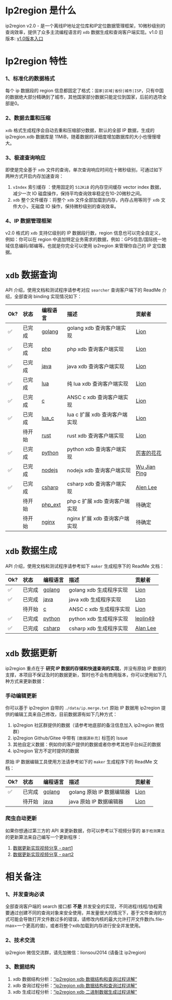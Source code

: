 # Ip2region 是什么

ip2region v2.0 - 是一个离线IP地址定位库和IP定位数据管理框架，10微秒级别的查询效率，提供了众多主流编程语言的 `xdb` 数据生成和查询客户端实现。v1.0 旧版本: [v1.0版本入口](v1.0)



# Ip2region 特性

### 1、标准化的数据格式

每个 ip 数据段的 region 信息都固定了格式：`国家|区域|省份|城市|ISP`，只有中国的数据绝大部分精确到了城市，其他国家部分数据只能定位到国家，后前的选项全部是0。


### 2、数据去重和压缩

`xdb` 格式生成程序会自动去重和压缩部分数据，默认的全部 IP 数据，生成的 ip2region.xdb 数据库是 11MiB，随着数据的详细度增加数据库的大小也慢慢增大。

### 3、极速查询响应

即使是完全基于 `xdb` 文件的查询，单次查询响应时间在十微秒级别，可通过如下两种方式开启内存加速查询：

1. `vIndex` 索引缓存 ：使用固定的 `512KiB` 的内存空间缓存 vector index 数据，减少一次 IO 磁盘操作，保持平均查询效率稳定在10-20微秒之间。
2. `xdb` 整个文件缓存：将整个 `xdb` 文件全部加载到内存，内存占用等同于 `xdb` 文件大小，无磁盘 IO 操作，保持微秒级别的查询效率。

### 4、IP 数据管理框架

v2.0 格式的 `xdb` 支持亿级别的 IP 数据段行数，region 信息也可以完全自定义，例如：你可以在 region 中追加特定业务需求的数据，例如：GPS信息/国际统一地域信息编码/邮编等。也就是你完全可以使用 ip2region 来管理你自己的 IP 定位数据。



# `xdb` 数据查询

API 介绍，使用文档和测试程序请参考对应 `searcher` 查询客户端下的 ReadMe 介绍，全部查询 binding 实现情况如下：

| Ok?                 | 状态 | 编程语言 | 描述                    | 贡献者                 |
|:-------------------|:-----| :--- |:----------------------|:--------------------|
| :white_check_mark: | 已完成  | [golang](binding/golang) | golang xdb 查询客户端实现    | [Lion](https://github.com/lionsoul2014) |
| :white_check_mark: | 已完成  | [php](binding/php) | php xdb 查询客户端实现       | [Lion](https://github.com/lionsoul2014) |
| :white_check_mark: | 已完成  | [java](binding/java) | java xdb 查询客户端实现      | [Lion](https://github.com/lionsoul2014) |
| :white_check_mark: | 已完成  | [lua](binding/lua) | 纯 lua xdb 查询客户端实现     | [Lion](https://github.com/lionsoul2014) |
| :white_check_mark: | 已完成  | [c](binding/c) | ANSC c xdb 查询客户端实现    | [Lion](https://github.com/lionsoul2014) |
| :white_check_mark: | 已完成  | [lua_c](binding/lua_c) | lua c 扩展 xdb 查询客户端实现  | [Lion](https://github.com/lionsoul2014) |
| &nbsp;&nbsp;&nbsp; | 待开始  | [rust](binding/rust) | rust xdb 查询客户端实现      | [Lion](https://github.com/lionsoul2014) |
| :white_check_mark: | 已完成  | [python](binding/python) | python xdb 查询客户端实现    | [厉害的花花](https://github.com/luckydog6132) |
| :white_check_mark: | 已完成  | [nodejs](binding/nodejs) | nodejs xdb 查询客户端实现    | [Wu Jian Ping](https://github.com/wujjpp) |
| :white_check_mark: | 已完成  | [csharp](binding/csharp) | csharp xdb 查询客户端实现   | [Alen Lee](https://github.com/malus2077) |
| &nbsp;&nbsp;&nbsp; | 待开始  | [php_ext](binding/php7_ext) | php c 扩展 xdb 查询客户端实现 | 待确定 |
| &nbsp;&nbsp;&nbsp; | 待开始  | [nginx](binding/nginx) | nginx 扩展 xdb 查询客户端实现  | 待确定 |



# `xdb` 数据生成

API 介绍，使用文档和测试程序请参考如下 `maker` 生成程序下的 ReadMe 文档：

| Ok?                | 状态 | 编程语言 | 描述 | 贡献者 |
|:-------------------|:-----| :--- | :--- | :--- |
| :white_check_mark: | 已完成  | [golang](maker/golang) | golang xdb 生成程序实现 | [Lion](https://github.com/lionsoul2014) |
| :white_check_mark: | 已完成  | [java](maker/java) | java xdb 生成程序实现 | [Lion](https://github.com/lionsoul2014) |
| &nbsp;&nbsp;&nbsp; | 待开始  | [c](maker/c) | ANSC c xdb 生成程序实现 | [Lion](https://github.com/lionsoul2014) |
| :white_check_mark: | 已完成  | [python](maker/python) | python xdb 生成程序实现 | [leolin49](https://github.com/leolin49) |
| :white_check_mark: | 已完成  | [csharp](maker/csharp) | csharp xdb 生成程序实现 | [Alan Lee](https://github.com/malus2077) |


# `xdb` 数据更新

ip2region 重点在于 <b>研究 IP 数据的存储和快速查询的实现</b>，并没有原始 IP 数据的支撑，本项目不保证及时的数据更新，暂时也不会有商用版本，你可以使用如下几种方式来更新数据：

### 手动编辑更新
你可以基于 ip2region 自带的 `./data/ip.merge.txt` 原始 IP 数据用 ip2region 提供的编辑工具来自己修改，目前数据源有如下几种方式：
1. ip2region 社区群提供的数据（请参考地底部的备注信息加入 ip2region 微信群）
2. ip2region Github/Gitee 中带有 `[数据源补充]` 标签的 Issue
3. 其他自定义数据：例如你的客户提供的数据或者你参考其他平台纠正的数据
4. ip2region 官方不定时提供的数据

原始 IP 数据编辑工具使用方法请参考如下的 `maker` 生成程序下的 ReadMe 文档：

| Ok?                | 状态  | 编程语言 | 描述                 | 贡献者 |
|:-------------------|:----| :--- |:-------------------| :--- |
| :white_check_mark: | 已完成 | [golang](maker/golang) | golang 原始 IP 数据编辑器 | [Lion](https://github.com/lionsoul2014) |
| &nbsp;&nbsp;&nbsp; | 待开始 | [java](maker/java) | java 原始 IP 数据编辑器   | [Lion](https://github.com/lionsoul2014) |


### 爬虫自动更新
如果你想通过第三方的 API 来更新数据，你可以参考以下视频分享的 `基于检测算法` 的更新算法来自己编写一个更新程序：
1. [数据更新实现视频分享 - part1](https://www.bilibili.com/video/BV1934y1E7Q5/)
2. [数据更新实现视频分享 - part2](https://www.bilibili.com/video/BV1pF411j7Aw/)


# 相关备注

### 1、并发查询必读
全部查询客户端的 search 接口都 <b>不是</b> 并发安全的实现，不同进程/线程/协程需要通过创建不同的查询对象来安全使用，并发量很大的情况下，基于文件查询的方式可能会导致打开文件数过多的错误，请修改内核的最大允许打开文件数(fs.file-max=一个更高的值)，或者将整个xdb加载到内存进行安全并发使用。

### 2、技术交流
ip2region 微信交流群，请先加微信：lionsoul2014 (请备注 ip2region)

### 3、数据结构
1. xdb 数据结构分析：[“ip2region xdb 数据结构和查询过程详解“](https://mp.weixin.qq.com/s?__biz=MzU4MDc2MzQ5OA==&mid=2247483696&idx=1&sn=6e9e138e86cf18245656c54ff4be3129&chksm=fd50ab35ca2722239ae7c0bb08efa44f499110c810227cbad3a16f36ebc1c2afc58eb464a57c#rd)
2. xdb 查询过程分析：[“ip2region xdb 数据结构和查询过程详解”](https://mp.weixin.qq.com/s?__biz=MzU4MDc2MzQ5OA==&mid=2247483696&idx=1&sn=6e9e138e86cf18245656c54ff4be3129&chksm=fd50ab35ca2722239ae7c0bb08efa44f499110c810227cbad3a16f36ebc1c2afc58eb464a57c#rd)
3. xdb 生成过程分析：[“ip2region xdb 二进制数据生成过程详解”](https://mp.weixin.qq.com/s?__biz=MzU4MDc2MzQ5OA==&mid=2247483718&idx=1&sn=92e552f3bba44a97ca661da244f35574&chksm=fd50ab43ca2722559733ed4e1082f239f381aaa881f9dbeb479174936145522696d9d200531e#rd)
